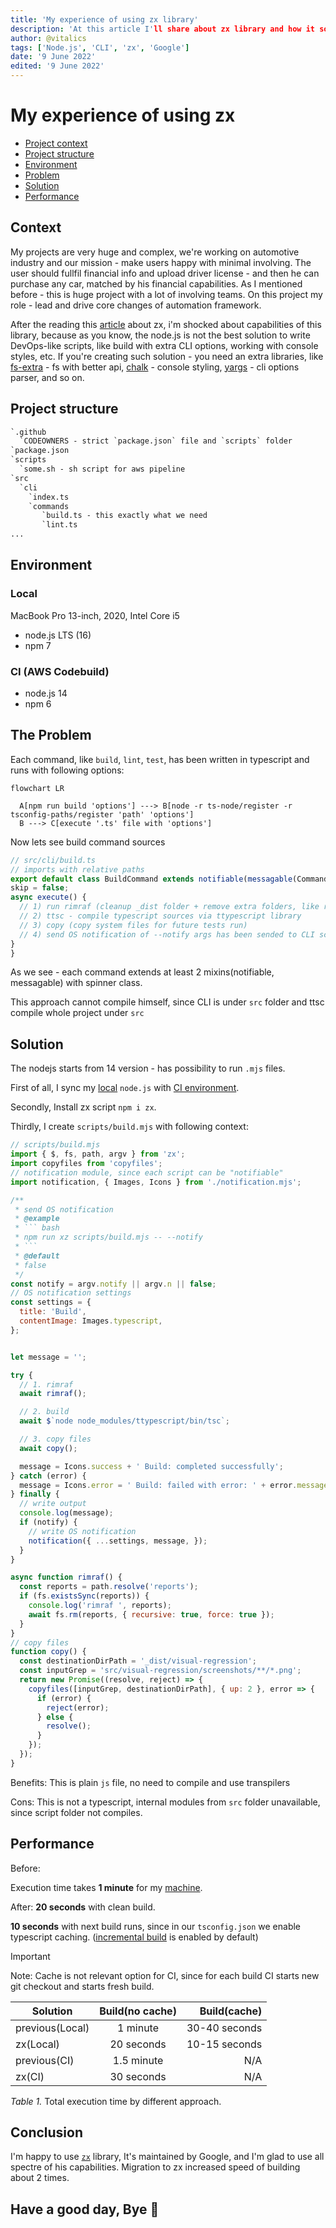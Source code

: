 ```yaml
---
title: 'My experience of using zx library'
description: 'At this article I'll share about zx library and how it solves our issues in current project'
author: @vitalics
tags: ['Node.js', 'CLI', 'zx', 'Google']
date: '9 June 2022'
edited: '9 June 2022'
---
```


# My experience of using zx

- [Project context](#context)
- [Project structure](#project-structure)
- [Environment](#environment)
- [Problem](#the-problem)
- [Solution](#solution)
- [Performance](#performance)

## Context

My projects are very huge and complex, we're working on automotive industry and our mission - make users happy with minimal involving. The user should fullfil financial info and upload driver license - and then he can purchase any car, matched by his financial capabilities. As I mentioned before - this is huge project with a lot of involving teams. On this project my role - lead and drive core changes of automation framework.

After the reading this [article](https://www.sitepoint.com/google-zx-write-node-shell-scripts/) about zx, i'm shocked about capabilities of this library, because as you know, the node.js is not the best solution to write DevOps-like scripts, like build with extra CLI options, working with console styles, etc. If you're creating such solution - you need an extra libraries, like [fs-extra](https://www.npmjs.com/package/fs-extra) - fs with better api, [chalk](https://www.npmjs.com/package/chalk) - console styling, [yargs](https://www.npmjs.com/package/yargs) - cli options parser, and so on.

## Project structure

```txt
`.github
  `CODEOWNERS - strict `package.json` file and `scripts` folder
`package.json
`scripts
  `some.sh - sh script for aws pipeline
`src
  `cli
    `index.ts
    `commands
       `build.ts - this exactly what we need
       `lint.ts
...

```

## Environment

### Local

MacBook Pro 13-inch, 2020, Intel Core i5

- node.js LTS (16)
- npm 7

### CI (AWS Codebuild)

- node.js 14
- npm 6

## The Problem

Each command, like `build`, `lint`, `test`, has been written in typescript and runs with following options:

```mermaid
flowchart LR

  A[npm run build 'options'] ---> B[node -r ts-node/register -r tsconfig-paths/register 'path' 'options']
  B ---> C[execute '.ts' file with 'options']
```

Now lets see build command sources

```typescript
// src/cli/build.ts
// imports with relative paths
export default class BuildCommand extends notifiable(messagable(CommandWithSpinner)) {
skip = false;
async execute() {
  // 1) run rimraf (cleanup _dist folder + remove extra folders, like reports)
  // 2) ttsc - compile typescript sources via ttypescript library
  // 3) copy (copy system files for future tests run)
  // 4) send OS notification of --notify args has been sended to CLI script
}
}
```

As we see - each command extends at least 2 mixins(notifiable, messagable) with spinner class.

This approach cannot compile himself, since CLI is under `src` folder and ttsc compile whole project under `src`

## Solution

The nodejs starts from 14 version - has possibility to run `.mjs` files.

First of all, I sync my [local](#local) `node.js` with [CI environment](#ci-aws-codebuild).

Secondly, Install zx script `npm i zx`.

Thirdly, I create `scripts/build.mjs` with following context:

```javascript
// scripts/build.mjs
import { $, fs, path, argv } from 'zx';
import copyfiles from 'copyfiles';
// notification module, since each script can be "notifiable"
import notification, { Images, Icons } from './notification.mjs';

/**
 * send OS notification
 * @example
 * ``` bash
 * npm run xz scripts/build.mjs -- --notify
 * ```
 * @default
 * false
 */
const notify = argv.notify || argv.n || false;
// OS notification settings
const settings = {
  title: 'Build',
  contentImage: Images.typescript,
};


let message = '';

try {
  // 1. rimraf
  await rimraf();

  // 2. build
  await $`node node_modules/ttypescript/bin/tsc`;

  // 3. copy files
  await copy();

  message = Icons.success + ' Build: completed successfully';
} catch (error) {
  message = Icons.error = ' Build: failed with error: ' + error.message;
} finally {
  // write output
  console.log(message);
  if (notify) {
    // write OS notification
    notification({ ...settings, message, });
  }
}

async function rimraf() {
  const reports = path.resolve('reports');
  if (fs.existsSync(reports)) {
    console.log('rimraf ', reports);
    await fs.rm(reports, { recursive: true, force: true });
  }
}
// copy files
function copy() {
  const destinationDirPath = '_dist/visual-regression';
  const inputGrep = 'src/visual-regression/screenshots/**/*.png';
  return new Promise((resolve, reject) => {
    copyfiles([inputGrep, destinationDirPath], { up: 2 }, error => {
      if (error) {
        reject(error);
      } else {
        resolve();
      }
    });
  });
}
```

Benefits: This is plain `js` file, no need to compile and use transpilers

Cons: This is not a typescript, internal modules from `src` folder unavailable, since script folder not compiles.

## Performance

Before:

Execution time takes **1 minute** for my [machine](#local).

After:
**20 seconds** with clean build.

**10 seconds** with next build runs, since in our `tsconfig.json` we enable typescript caching. ([incremental build](https://www.typescriptlang.org/docs/handbook/release-notes/typescript-3-4.html) is enabled by default)

> [!IMPORTANT]
> Note: Cache is not relevant option for CI, since for each build CI starts new git checkout and starts fresh build.

| Solution   |      Build(no cache)      |  Build(cache) |
|------------|:-------------------------:|--------------:|
| previous(Local) |  1 minute | 30-40 seconds |
| zx(Local) |    20 seconds   |   10-15 seconds |
| previous(CI) |  1.5 minute | N/A |
| zx(CI) |    30 seconds   |   N/A |

*Table 1.* Total execution time by different approach.

## Conclusion

I'm happy to use [`zx`](https://www.npmjs.com/package/zx) library, It's maintained by Google, and I'm glad to use all spectre of his capabilities. Migration to zx increased speed of building about 2 times.

## Have a good day, Bye 👋
